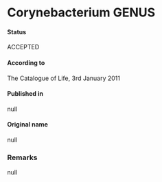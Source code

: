 # Corynebacterium GENUS

#### Status
ACCEPTED

#### According to
The Catalogue of Life, 3rd January 2011

#### Published in
null

#### Original name
null

### Remarks
null
